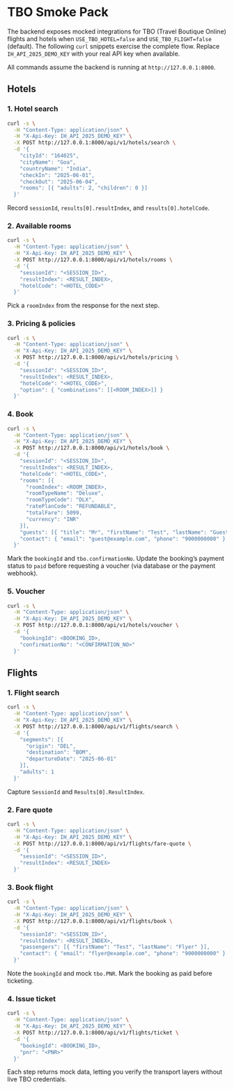 # TBO Smoke Pack

The backend exposes mocked integrations for TBO (Travel Boutique Online) flights and hotels when `USE_TBO_HOTEL=false` and `USE_TBO_FLIGHT=false` (default). The following `curl` snippets exercise the complete flow. Replace `IH_API_2025_DEMO_KEY` with your real API key when available.

All commands assume the backend is running at `http://127.0.0.1:8000`.

## Hotels

### 1. Hotel search
```bash
curl -s \
  -H "Content-Type: application/json" \
  -H "X-Api-Key: IH_API_2025_DEMO_KEY" \
  -X POST http://127.0.0.1:8000/api/v1/hotels/search \
  -d '{
    "cityId": "164025",
    "cityName": "Goa",
    "countryName": "India",
    "checkIn": "2025-06-01",
    "checkOut": "2025-06-04",
    "rooms": [{ "adults": 2, "children": 0 }]
  }'
```

Record `sessionId`, `results[0].resultIndex`, and `results[0].hotelCode`.

### 2. Available rooms
```bash
curl -s \
  -H "Content-Type: application/json" \
  -H "X-Api-Key: IH_API_2025_DEMO_KEY" \
  -X POST http://127.0.0.1:8000/api/v1/hotels/rooms \
  -d '{
    "sessionId": "<SESSION_ID>",
    "resultIndex": <RESULT_INDEX>,
    "hotelCode": "<HOTEL_CODE>"
  }'
```
Pick a `roomIndex` from the response for the next step.

### 3. Pricing & policies
```bash
curl -s \
  -H "Content-Type: application/json" \
  -H "X-Api-Key: IH_API_2025_DEMO_KEY" \
  -X POST http://127.0.0.1:8000/api/v1/hotels/pricing \
  -d '{
    "sessionId": "<SESSION_ID>",
    "resultIndex": <RESULT_INDEX>,
    "hotelCode": "<HOTEL_CODE>",
    "option": { "combinations": [[<ROOM_INDEX>]] }
  }'
```

### 4. Book
```bash
curl -s \
  -H "Content-Type: application/json" \
  -H "X-Api-Key: IH_API_2025_DEMO_KEY" \
  -X POST http://127.0.0.1:8000/api/v1/hotels/book \
  -d '{
    "sessionId": "<SESSION_ID>",
    "resultIndex": <RESULT_INDEX>,
    "hotelCode": "<HOTEL_CODE>",
    "rooms": [{
      "roomIndex": <ROOM_INDEX>,
      "roomTypeName": "Deluxe",
      "roomTypeCode": "DLX",
      "ratePlanCode": "REFUNDABLE",
      "totalFare": 5099,
      "currency": "INR"
    }],
    "guests": [{ "title": "Mr", "firstName": "Test", "lastName": "Guest" }],
    "contact": { "email": "guest@example.com", "phone": "9000000000" }
  }'
```
Mark the `bookingId` and `tbo.confirmationNo`. Update the booking’s payment status to `paid` before requesting a voucher (via database or the payment webhook).

### 5. Voucher
```bash
curl -s \
  -H "Content-Type: application/json" \
  -H "X-Api-Key: IH_API_2025_DEMO_KEY" \
  -X POST http://127.0.0.1:8000/api/v1/hotels/voucher \
  -d '{
    "bookingId": <BOOKING_ID>,
    "confirmationNo": "<CONFIRMATION_NO>"
  }'
```

## Flights

### 1. Flight search
```bash
curl -s \
  -H "Content-Type: application/json" \
  -H "X-Api-Key: IH_API_2025_DEMO_KEY" \
  -X POST http://127.0.0.1:8000/api/v1/flights/search \
  -d '{
    "segments": [{
      "origin": "DEL",
      "destination": "BOM",
      "departureDate": "2025-06-01"
    }],
    "adults": 1
  }'
```
Capture `SessionId` and `Results[0].ResultIndex`.

### 2. Fare quote
```bash
curl -s \
  -H "Content-Type: application/json" \
  -H "X-Api-Key: IH_API_2025_DEMO_KEY" \
  -X POST http://127.0.0.1:8000/api/v1/flights/fare-quote \
  -d '{
    "sessionId": "<SESSION_ID>",
    "resultIndex": <RESULT_INDEX>
  }'
```

### 3. Book flight
```bash
curl -s \
  -H "Content-Type: application/json" \
  -H "X-Api-Key: IH_API_2025_DEMO_KEY" \
  -X POST http://127.0.0.1:8000/api/v1/flights/book \
  -d '{
    "sessionId": "<SESSION_ID>",
    "resultIndex": <RESULT_INDEX>,
    "passengers": [{ "firstName": "Test", "lastName": "Flyer" }],
    "contact": { "email": "flyer@example.com", "phone": "9000000000" }
  }'
```
Note the `bookingId` and mock `tbo.PNR`. Mark the booking as paid before ticketing.

### 4. Issue ticket
```bash
curl -s \
  -H "Content-Type: application/json" \
  -H "X-Api-Key: IH_API_2025_DEMO_KEY" \
  -X POST http://127.0.0.1:8000/api/v1/flights/ticket \
  -d '{
    "bookingId": <BOOKING_ID>,
    "pnr": "<PNR>"
  }'
```

Each step returns mock data, letting you verify the transport layers without live TBO credentials.
